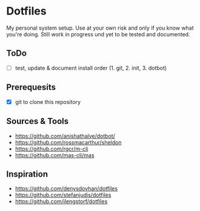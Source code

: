 # Dotfiles

My personal system setup. Use at your own risk and only if you know what you're doing. Still work in progress und yet to be tested and documented.

## ToDo
- [ ] test, update & document install order (1. git, 2. init, 3. dotbot)

## Prerequesits
- [x] git to clone this repository

## Sources & Tools
- https://github.com/anishathalye/dotbot/
- https://github.com/rossmacarthur/sheldon
- https://github.com/rgcr/m-cli
- https://github.com/mas-cli/mas

## Inspiration
- https://github.com/denysdovhan/dotfiles
- https://github.com/stefanjudis/dotfiles
- https://github.com/jlengstorf/dotfiles
